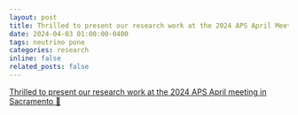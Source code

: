 ```yaml
---
layout: post
title: Thrilled to present our research work at the 2024 APS April Meeting🎤 
date: 2024-04-03 01:00:00-0400
tags: neutrino pone
categories: research
inline: false
related_posts: false
---
```


[Thrilled to present our research work at the 2024 APS April meeting in Sacramento 🎤](https://meetings.aps.org/Meeting/APR24/Session/C14.2)
